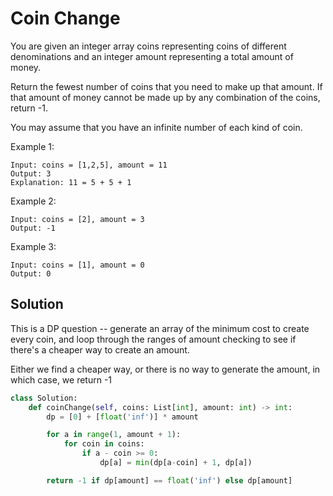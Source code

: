 # Coin Change

You are given an integer array coins representing coins of different denominations and an integer amount representing a total amount of money.

Return the fewest number of coins that you need to make up that amount. If that amount of money cannot be made up by any combination of the coins, return -1.

You may assume that you have an infinite number of each kind of coin.

Example 1:

```
Input: coins = [1,2,5], amount = 11
Output: 3
Explanation: 11 = 5 + 5 + 1
```

Example 2:

```
Input: coins = [2], amount = 3
Output: -1
```

Example 3:

```
Input: coins = [1], amount = 0
Output: 0
```

## Solution

This is a DP question -- generate an array of the minimum cost to create
every coin, and loop through the ranges of amount checking to see if
there's a cheaper way to create an amount.

Either we find a cheaper way, or there is no way to generate the amount,
in which case, we return -1

```py
class Solution:
    def coinChange(self, coins: List[int], amount: int) -> int:
        dp = [0] + [float('inf')] * amount

        for a in range(1, amount + 1):
            for coin in coins:
                if a - coin >= 0:
                    dp[a] = min(dp[a-coin] + 1, dp[a])

        return -1 if dp[amount] == float('inf') else dp[amount]
```
